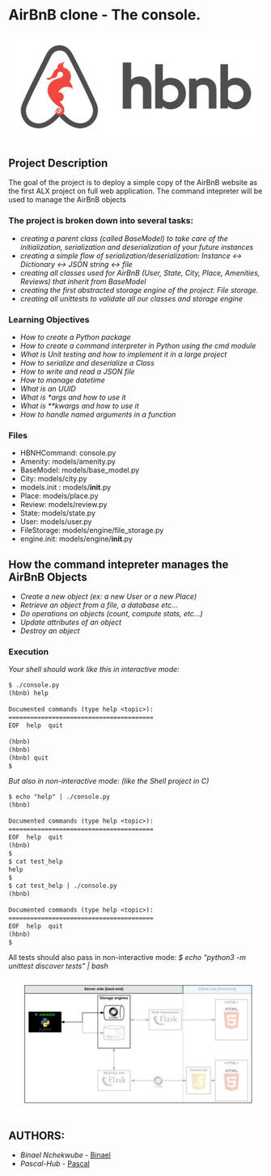 # AirBnB clone - The console.

![AirBnB](hng.png)

## Project Description
The goal of the project is to deploy a simple copy of the AirBnB website as the first ALX project on full web application. The command intepreter will be used to manage the AirBnB objects

### The project is broken down into several tasks:
- _creating a parent class *(called BaseModel)* to take care of the initialization, serialization and deserialization of your future instances_
- _creating a simple flow of serialization/deserialization: Instance <-> Dictionary <-> JSON string <-> file_
- _creating all classes used for AirBnB (User, State, City, Place, Amenities, Reviews) that inherit from BaseModel_
- _creating the first abstracted storage engine of the project: File storage._
- _creating all unittests to validate all our classes and storage engine_

### Learning Objectives
- _How to create a Python package_
- _How to create a command interpreter in Python using the cmd module_
- _What is Unit testing and how to implement it in a large project_
- _How to serialize and deserialize a Class_
- _How to write and read a JSON file_
- _How to manage datetime_
- _What is an UUID_
- _What is *args and how to use it_
- _What is **kwargs and how to use it_
- _How to handle named arguments in a function_

### Files

 -  HBNHCommand: console.py
 -  Amenity: models/amenity.py
 -  BaseModel: models/base_model.py
 -  City: models/city.py
 -  models.init : models/__init__.py
 -  Place: models/place.py
 -  Review: models/review.py
 -  State: models/state.py
 -  User: models/user.py
 -  FileStorage: models/engine/file_storage.py
 -  engine.init: models/engine/__init__.py

 ## How the command intepreter manages the AirBnB Objects
- _Create a new object (ex: a new User or a new Place)_
- _Retrieve an object from a file, a database etc…_
- _Do operations on objects (count, compute stats, etc…)_
- _Update attributes of an object_
- _Destroy an object_

### Execution
*Your shell should work like this in interactive mode:*
```
$ ./console.py
(hbnb) help

Documented commands (type help <topic>):
========================================
EOF  help  quit

(hbnb)
(hbnb)
(hbnb) quit
$
```

*But also in non-interactive mode: (like the Shell project in C)*
```
$ echo "help" | ./console.py
(hbnb)

Documented commands (type help <topic>):
========================================
EOF  help  quit
(hbnb)
$
$ cat test_help
help
$
$ cat test_help | ./console.py
(hbnb)

Documented commands (type help <topic>):
========================================
EOF  help  quit
(hbnb)
$
```

All tests should also pass in non-interactive mode: *$ echo "python3 -m unittest discover tests" | bash*

![console](console.png)

## AUTHORS:

- *Binael Nchekwube* - [Binael](https://github.com/binael)
- *Pascal-Hub* - [Pascal](https://github.com/Pascal-Hub)
